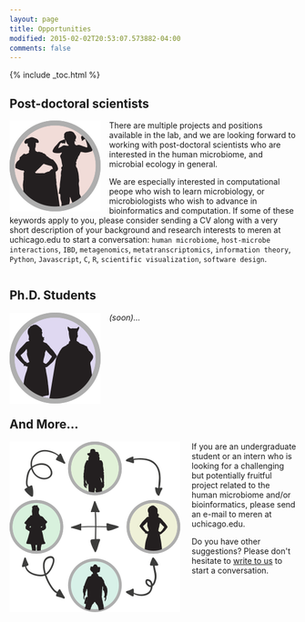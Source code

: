 ```yaml
---
layout: page
title: Opportunities
modified: 2015-02-02T20:53:07.573882-04:00
comments: false
---
```


{% include _toc.html %}

## Post-doctoral scientists

<div style="height: 155px; width: 175px; float: left;">
<img src="images/post-docs.png" style="border:none;" />
</div>

There are multiple projects and positions available in the lab, and we are looking forward to working with post-doctoral scientists who are interested in the human microbiome, and microbial ecology in general.

We are especially interested in computational peope who wish to learn microbiology, or microbiologists who wish to advance in bioinformatics and computation. If some of these keywords apply to you, please consider sending a CV along with a very short description of your background and research interests to meren at uchicago.edu to start a conversation: `human microbiome`, `host-microbe interactions`, `IBD`, `metagenomics`, `metatranscriptomics`, `information theory`, `Python`, `Javascript`, `C`, `R`, `scientific visualization`, `software design`. 

<div style="clear:both"></div>

## Ph.D. Students

<div style="height: 155px; width: 175px; float: left;">
<img src="images/phd-students.png" style="border:none;" />
</div>

*(soon)...*

<div style="clear:both"></div>

## And More...

<div style="height: 350px; width: 300px; float: left; padding-right: 20px;">
<img src="images/visiting-scientists.png" style="border:none;" />
</div>

If you are an undergraduate student or an intern who is looking for a challenging but potentially fruitful project related to the human microbiome and/or bioinformatics, please send an e-mail to meren at uchicago.edu.

Do you have other suggestions? Please don't hesitate to [write to us]({{site.url}}/people/) to start a conversation.

<div style="clear:both"></div>
